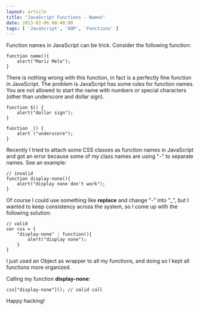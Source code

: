 ```yaml
---
layout: article
title: "JavaScript Functions - Names"
date: 2013-02-06 00:40:00
tags: [ 'JavaScript', 'OOP', 'Functions' ]
---
```

Function names in JavaScript can be trick. Consider the following function:

    function name(){
        alert("Mariz Melo");
    }

There is nothing wrong with this function, in fact is a perfectly fine function in JavaScript. The problem is JavaScript has some rules for function names. You are not allowed to start the name with numbers or special characters (other than underscore and dollar sign).

    function $() {
        alert("dollar sign");
    }

    function _() {
        alert ("underscore");
    }

Recently I tried to attach some CSS classes as function names in JavaScript and got an error because some of my class names are using "-" to separate names. See an example:

    // invalid
    function display-none(){
        alert("display none don't work");
    }

Of course I could use something like **replace** and change "-" into "_", but I wanted to keep consistency across the system, so I come up with the following solution:

    // valid
    var css = {
        "display-none" : function(){
            alert("display none");
        }
    }

I just used an Object as wrapper to all my functions, and doing so I kept all functions more organized.

Calling my function **display-none**:

    css["display-none"](); // valid call


Happy hacking!